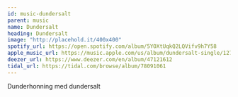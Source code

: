 ```yaml
---
id: music-dundersalt
parent: music
name: Dundersalt
heading: Dundersalt
image: "http://placehold.it/400x400"
spotify_url: https://open.spotify.com/album/5YOXtUqkQ2LQVifv9h7Y58
apple_music_url: https://music.apple.com/us/album/dundersalt-single/1276676937?app=itunes&ign-mpt=uo%3D4
deezer_url: https://www.deezer.com/en/album/47121612
tidal_url: https://tidal.com/browse/album/78091061
---
```


Dunderhonning med dundersalt    